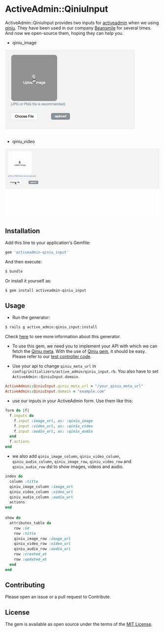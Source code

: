 # ActiveAdmin::QiniuInput

ActiveAdmin::QiniuInput provides two inputs for [activeadmin](https://github.com/activeadmin/activeadmin) when we using [qiniu](https://github.com/qiniu/ruby-sdk). They have been used in our company [Beansmile](http://www.beansmile.com/) for several times. And now we open-source them, hoping they can help you.

* qiniu_image

![qiniu_image](./docs/images/qiniu_image.gif)

* qiniu_video

![qiniu_video](./docs/images/qiniu_video.gif)

## Installation
Add this line to your application's Gemfile:

```ruby
gem 'activeadmin-qiniu_input'
```

And then execute:
```bash
$ bundle
```

Or install it yourself as:
```bash
$ gem install activeadmin-qiniu_input
```

## Usage

* Run the generator:

```bash
$ rails g active_admin:qiniu_input:install
```
Check [here](docs/install_generator.md) to see more information about this generator.

* To use this gem, we need you to implement your API with which we can fetch the [Qiniu meta](https://developer.qiniu.com/kodo/manual/1208/upload-token). With the use of [Qiniu gem](https://github.com/qiniu/ruby-sdk), it should be easy. Please refer to our [test controller code](test/dummy/app/controllers/application_controller.rb).

* Use your api to change `qiniu_meta_url` in `config/initializers/active_admin/qiniu_input.rb`. You also have to set `ActiveAdmin::QiniuInput.domain`.

```ruby
ActiveAdmin::QiniuInput.qiniu_meta_url = "/your_qiniu_meta_url"
ActiveAdmin::QiniuInput.domain = "example.com"
```

* use our inputs in your ActiveAdmin form. Use them like this:

```ruby
form do |f|
  f.inputs do
    f.input :image_url, as: :qiniu_image
    f.input :video_url, as: :qiniu_video
    f.input :audio_url, as: :qiniu_audio
  end
  f.actions
end
```

* we also add `qiniu_image_column`, `qiniu_video_column`, `qiniu_audio_column`, `qiniu_image_row`, `qiniu_video_row` and `qiniu_audio_row` dsl to show images, videos and audio.

```ruby
index do
  column :title
  qiniu_image_column :image_url
  qiniu_video_column :video_url
  qiniu_audio_column :audio_url
  actions
end

show do
  attributes_table do
    row :id
    row :title
    qiniu_image_row :image_url
    qiniu_video_row :video_url
    qiniu_audio_row :audio_url
    row :created_at
    row :updated_at
  end
end
```

## Contributing
Please open an issue or a pull request to Contribute.

## License
The gem is available as open source under the terms of the [MIT License](http://opensource.org/licenses/MIT).
